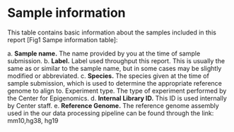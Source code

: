 # Sample information 
This table contains basic information about the samples included in
this report [Fig1 Sampe information table]:

a. **Sample name.** The name provided by you at the time of sample
submission.
b. **Label.** Label used throughput this report. This is usually the
same as or similar to the sample name, but in some cases may be
slightly modified or abbreviated.
c. **Species.** The species given at the time of sample submission,
which is used to determine the appropriate reference genome to align
to.
Experiment type. The type of experiment performed by the Center for
Epigenomics.
d. **Internal Library ID.** This ID is used internally by Center staff.
e. **Reference Genome.** The reference genome assembly used in the our
data processing pipeline can be found through the link: mm10,hg38,
hg19 
